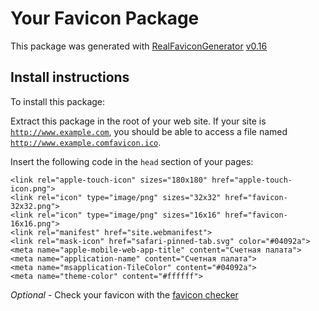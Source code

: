 # Your Favicon Package

This package was generated with [RealFaviconGenerator](https://realfavicongenerator.net/) [v0.16](https://realfavicongenerator.net/change_log#v0.16)

## Install instructions

To install this package:

Extract this package in the root of your web site. If your site is <code>http://www.example.com</code>, you should be able to access a file named <code>http://www.example.comfavicon.ico</code>.

Insert the following code in the `head` section of your pages:

    <link rel="apple-touch-icon" sizes="180x180" href="apple-touch-icon.png">
    <link rel="icon" type="image/png" sizes="32x32" href="favicon-32x32.png">
    <link rel="icon" type="image/png" sizes="16x16" href="favicon-16x16.png">
    <link rel="manifest" href="site.webmanifest">
    <link rel="mask-icon" href="safari-pinned-tab.svg" color="#04092a">
    <meta name="apple-mobile-web-app-title" content="Счетная палата">
    <meta name="application-name" content="Счетная палата">
    <meta name="msapplication-TileColor" content="#04092a">
    <meta name="theme-color" content="#ffffff">

*Optional* - Check your favicon with the [favicon checker](https://realfavicongenerator.netfavicon_checker)